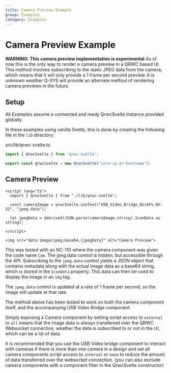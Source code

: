 ```yaml
---
title: Camera Preview Example
group: Examples
category: Examples
---
```


# Camera Preview Example

**WARNING: This camera preview implementation is experimental**
As of now this is the only way to render a camera preview in a QRWC based UI. This method involves subscribing to the static JPEG data from the camera, which means that it will only provide a 1 frame per second preview. It is unknown weather Q-SYS will provide an alternate method of rendering camera previews in the future.

## Setup

All Examples assume a connected and ready QrwcSvelte instance provided globally.

In these examples using vanilla Svelte, this is done by creating the following file in the `lib` directory:

src/lib/qrwc-svelte.ts
```typescript
import { QrwcSvelte } from 'qrwc-svelte';

export const qrwcSvelte = new QrwcSvelte("core-ip-or-hostname");
```

## Camera Preview

```svelte
<script lang="ts">
  import { qrwcSvelte } from "./lib/qrwc-svelte";

  const cameraImage = qrwcSvelte.useText("USB_Video_Bridge_NickPs-NV-32", "jpeg.data");

  let jpegData = $derived(JSON.parse(cameraImage.string).IconData as string);

</script>

<img src="data:image/jpeg;base64,{jpegData}" alt="Camera Preview">
```

This was tested with an NC-110 where the camera component was given the code name `Cam`. The jpeg.data control is hidden, but accessible through the API. Subscribing to the `jpeg.data` control yields a JSON object that contains metadata along with the actual image data as a base64 string, which is stored in the `IconData` property. This data can then be used to display the image in an `img` tag.

The `jpeg.data` control is updated at a rate of 1 frame per second, so the image will update at that rate.

The method above has been tested to work on both the camera component itself, and the accompanying USB Video Bridge component.

Simply exposing a Camera component by setting script access to `external` or `all` means that the image data is always transferred over the QRWC Websocket connection, weather the data is subscribed to or not in the UI, which can be a lot of data. 

It is recommended that you use the USB Video bridge component to interact with cameras if there is more than one camera in a design and set all camera components script access to `internal` or `none` to reduce the amount of data transferred over the websocket connection. (you can also exclude camera components with a component filter in the QrwcSvelte constructor)